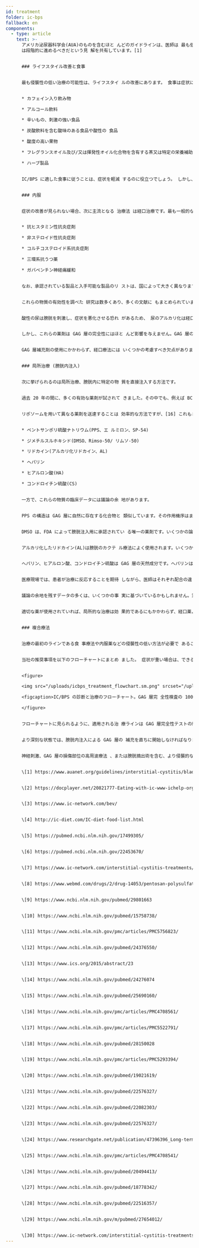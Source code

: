 ```yaml
---
id: treatment
folder: ic-bps
fallback: en
components:
  - type: article
    text: >-
      アメリカ泌尿器科学会(AUA)のものを含むほと んどのガイドラインは、医師は 最も低侵襲な方法から始め、より侵襲的な技術へ
      は段階的に進めるべきだという見 解を共有しています。[1]


      ### ライフスタイル改善と食事


      最も侵襲性の低い治療の可能性は、ライフスタイ ルの改善にあります。 食事は症状に大きな影響を与えます。IC/BPS の 飲食物リストはインターネット上で広く公開され ており、[2],[3],[4] このトピックに関する科学論文も発表され ています。[5],[6] 文献のほとんどは、特定の栄養物が損傷し た膀胱壁を刺激することに同意しています。リス トは通常、以下のことに言及しています。


      * カフェイン入り飲み物

      * アルコール飲料

      * 辛いもの、刺激の強い食品

      * 炭酸飲料を含む酸味のある食品や酸性の 食品

      * 酸度の高い果物

      * フレグランスオイル及び/又は揮発性オイル化合物を含有する茶又は特定の栄養補助食品

      * ハーブ製品


      IC/BPS に適した食事に従うことは、症状を軽減 するのに役立つでしょう。 しかし、特に重症の場合、 生活習慣や食生活の変化だけでは効果があるとは 限りません。通常、効果が現れるまでにはかなり の時間がかかり、このような治療中に症状が悪化 することもあります。


      ### 内服


      症状の改善が見られない場合、次に主流となる 治療法 は経口治療です。最も一般的な薬は、通常、以下 の有効成分を一つ以上含んでいます。


      * 抗ヒスタミン性抗炎症剤

      * 非ステロイド性抗炎症剤

      * コルチコステロイド系抗炎症剤 

      * 三環系抗うつ薬

      * ガバペンチン神経痛緩和


      なお、承認されている製品と入手可能な製品のリ ストは、国によって大きく異なります。


      これらの物質の有効性を調べた 研究は数多くあり、多くの文献に もまとめられています。[7] これらの薬剤には、 抗炎症作用、疼痛抑制作用、抗うつ作用があるた め、経口薬による治療 は排尿や痛みの症状を緩和し、患者の生活の質を 向上させる効果的な方法であると考えられていま す。


      酸性の尿は膀胱を刺激し、症状を悪化させる恐れ があるため、 尿のアルカリ化は経口治療で重要な項目です。 尿を酸性にする食品群を避けるだけでは、十分な 効果が得られないことが多々あります。 そのため、アルカリ化剤(薬やサプリメント)は 、経口治療においても大きな役割を果たします。


      しかし、これらの薬剤は GAG 層の完全性にはほと んど影響を与えません。GAG 層の補充に使用され るひとつ、または複数の有効な医薬成分(後 述)を含む特定の製品があることについて は言及する価値があります。それらの多くは、広 く知られており、インターネット上で入手可能で す。このグループで、最も重要な医薬品は、食品 医薬品局(FDA、米国)によって承認されてい るペントサンポリ硫酸ナトリウム(PPS、エルミロ ン、 SP-54)であり、積極的に GAG 層の補充を助ける唯一 の経口薬であると考えられています。


      GAG 層補充剤の使用にかかわらず、経口療法には いくつかの考慮すべき欠点があります。 膀胱に到達するまでに 、薬剤は消化器系で吸収され、循環し 、他の組織にも及びます。このことは、薬の効能 を低下させ、副作用の可能性を高めます。例えば PPS は、GAG 層への効果を得るために 3 か月以上 の服用が必要です。経口で PPS を長期に渡り服 用した場合、重大な副作用が生じる可能性があり ます。[8] この問題に関する最近の発見は特に懸 念されています。[9]


      ### 局所治療 (膀胱内注入)


      次に挙げられるのは局所治療、膀胱内に特定の物 質を直接注入する方法です。


      過去 20 年の間に、多くの有効な薬剤が試されて きました。その中でも、例えば BCG(Bacillus Calmette-Guarin)は効果がないことが判明して います。[10] その他、神経成長因子を阻害する薬 剤は安全性に問題があります。[11] 特定の物質で は部分的に限り進歩が見られます。例えば、バニ ロイドでは痛みは軽減されましたが、排尿症状に 関しては改善が見られませんでした。[12] 現在治 験中の薬剤もいくつかありますが、その結果には まだ議論の余地があるか結論が出ておらず、また 十分な臨床試験がまだ行われていません。P2X3 受容体(膀胱の活動に影響を与える)をブロック することは有望かもしれませんが、さらなる実験 が必要でしょう。[13] ボツリヌス毒素 A(BTX- A、ボトックス)は何度か治験されていますが、 結果は賛否両論あるようです。[14],[15]


      リポソームを用いて異なる薬剤を送達することは 効率的な方法ですが、[16] これもさらなる実験が 必要でしょう。有効成分においては、GAG 層の補充に関連した6 つの主要な化合物があります。下記の通りです。


      * ペントサンポリ硫酸ナトリウム(PPS、エ ルミロン、SP-54)

      * ジメチルスルホキシド(DMSO、Rimso-50/ リムソ-50)

      * リドカイン(アルカリ化リドカイン、AL)

      * ヘパリン

      * ヒアルロン酸(HA)

      * コンドロイチン硫酸(CS)


      一方で、これらの物質の臨床データには議論の余 地があります。


      PPS の構造は GAG 層に自然に存在する化合物と 類似しています。その作用機序はまだわかってい ませんが、効果的な膀胱内治療薬になる可能性が あります。[17]


      DMSO は、FDA によって膀胱注入用に承認されてい る唯一の薬剤です。いくつかの論文によると、他 の特定の薬剤よりも効果的とあります が、[18] DMSO に関連する問題点を指摘する文献もありま す。[19]


      アルカリ化したリドカイン(AL)は膀胱のカクテ ル療法によく使用されます。いくつかの確かな情 報には、リドカイン自体が GAG 層の補充に有効な 薬とあります。[20] ほとんどの専門医は、たとえ その効果を否定する研究があるとしても、リドカ インは他の化合物の有効性を高めることができる と考えています。[21]


      ヘパリン、ヒアルロン酸、コンドロイチン硫酸は GAG 層の天然成分です。ヘパリンは単独でも他の 化合物との併用でも、局所治療によく使用されて います。[22] ヘパリンは、例えば DMSO よりも効 果が低いというデータもあります(上記参照)。 ヒアルロン酸は最も普及している成分かもしれま せん。その効果は何度か検証されていますが、異 なる結果が得られています。[23],[24],[25] コ ンドロイチン硫酸についても同様で、入手可能な データにはまだ議論の余地があります。[26],[27],[28] いくつかの研究によれば、HA+CS は DMSO と同じくらい効果的と考えられています。[29]


      医療現場では、患者が治療に反応することを期待 しながら、医師はそれぞれ配合の違う薬剤を使用 しています。[30]


      議論の余地を残すデータの多くは、いくつかの事 実に基づいているかもしれません。第一に、 IC/BPS の病因はまだわかっていません。もしこ の病気がそれぞれ違う理由で発症する可能性があ る場合、異なる病因を持つ患者は治療に対し、異 なる反応を示すかもしれません。第二に、多くの 国では、これらの治療薬のうち一種類だけ、もし くはごく少数しか承認されていないため、客観的 で比較可能な全体像を築く可能性が妨げられてい ます。第三に、ほとんどの国では、膀胱注入に使 用される薬剤、カクテルはごくわずかで、通常は 医師の処方により、十分なサンプルサイズの臨床 試験を実施することが非常に困難なのです。


      適切な薬が使用されていれば、局所的な治療は効 果的であるにもかかわらず、経口薬よりも人気が ない理由を検討する価値はあります。侵襲性は重 要な要素です。多くの医師は、やむを得ない場合 を除き、カテーテルの使用を避ける傾向がありま す。患者は痛み、またカテーテルが原因の微小病 変や感染症のリスクを恐れ、膀胱内注入療法を拒 否することが多くあります。これらの問題を克服 するために、Urosystem は UroDapter®と UroStill®を開発しました。前者はカテーテルに 代わる小型の装置です。後者は、女性患者の自己 注入を可能にする装置です。UroStill®を使用す れば、専門医の直接の関与なしに、自宅で膀胱治 療を行うことができます。


      ### 複合療法


      治療の最初のラインである食 事療法や内服薬などの侵襲性の低い方法が必要で あることは疑う余地がありません。残念なことに 、診断に時間がかかるだけでなく、侵襲性の低い 治療法の効果は 後から現れます。これは、耐え難い痛みと 重度の泌尿器症候群を伴い、生活の質が徐々に損 なわれながら、患者が 1~3 年以上の生活を無駄にしてしまうという状 況につながっています。このような時間を浪費す ればするほど、患者は侵襲性の低い治療ライン に全く反応しなくなる可能性が高まってきます。


      当社の推奨事項を以下のフローチャートにまとめ ました。 症状が重い場合は、できるだけ早く改善するよう に、内服治療と膀胱内注入 治療の併用療法から始めることをお勧めします。


      <figure>

      <img src="/uploads/icbps_treatment_flowchart.sm.png" srcset="/uploads/icbps_treatment_flowchart.png 2x, /uploads/icbps_treatment_flowchart.sm.png 1x" alt="ICBPS treatment flowchart"/>

      <figcaption>IC/BPS の診断と治療のフローチャート。GAG 層完 全性検査の 100%では、最初の(水分摂取量が少ない)日 に測定された排尿の平均値を指します (IC/BPS の診断の章に記載)。</figcaption>

      </figure>


      フローチャートに見られるように、適用される治 療ラインは GAG 層完全性テストの結果に連動しま す。 生活習慣の改善、食事療法、内服薬が効果的で十 分なのは、軽度の IC/BPS の場合に限られます。 治療の有無にかかわらず、このような場合で も病状の悪化は 否定できないため、経過観察が必要です。(この サイトにはまだ患者フォローアップシステムは導 入されていません。)


      より深刻な状態では、膀胱内注入による GAG 層の 補充を直ちに開始しなければなりませんが、通 常、侵襲性の低いあらゆるな方法も 同時に行われます。


      神経刺激、GAG 層の損傷部位の高周波療法 、または膀胱摘出術を含む、より侵襲的な治療法 は、他のすべての治療法が効果がない場合にのみ 行われます。鍼治療や高圧酸素療法などの代替療 法は、その費用対効果に問題がある ことを考慮し、ほとんどの場合 補助的な治療法としてのみ推奨されています。


      \[1] https://www.auanet.org/guidelines/interstitial-cystitis/bladder-pain-syndrome-(2011-amended-2014)


      \[2] https://docplayer.net/20821777-Eating-with-ic-www-ichelp-org-interstitial-cystitis-association.html


      \[3] https://www.ic-network.com/bev/


      \[4] http://ic-diet.com/IC-diet-food-list.html


      \[5] https://pubmed.ncbi.nlm.nih.gov/17499305/


      \[6] https://pubmed.ncbi.nlm.nih.gov/22453670/


      \[7] https://www.ic-network.com/interstitial-cystitis-treatments/oral-medication/


      \[8] https://www.webmd.com/drugs/2/drug-14053/pentosan-polysulfate-sodium-oral/details


      \[9] https://www.ncbi.nlm.nih.gov/pubmed/29801663


      \[10] https://www.ncbi.nlm.nih.gov/pubmed/15758738/


      \[11] https://www.ncbi.nlm.nih.gov/pmc/articles/PMC5756823/


      \[12] https://www.ncbi.nlm.nih.gov/pubmed/24376550/


      \[13] https://www.ics.org/2015/abstract/23


      \[14] https://www.ncbi.nlm.nih.gov/pubmed/24276074


      \[15] https://www.ncbi.nlm.nih.gov/pubmed/25690160/


      \[16] https://www.ncbi.nlm.nih.gov/pmc/articles/PMC4708561/


      \[17] https://www.ncbi.nlm.nih.gov/pmc/articles/PMC5522791/


      \[18] https://www.ncbi.nlm.nih.gov/pubmed/28150028


      \[19] https://www.ncbi.nlm.nih.gov/pmc/articles/PMC5293394/


      \[20] https://www.ncbi.nlm.nih.gov/pubmed/19021619/


      \[21] https://www.ncbi.nlm.nih.gov/pubmed/22576327/


      \[22] https://www.ncbi.nlm.nih.gov/pubmed/22082303/


      \[23] https://www.ncbi.nlm.nih.gov/pubmed/22576327/


      \[24] https://www.researchgate.net/publication/47396396_Long-term_results_of_intravesical_hyaluronan_therapy_in_bladder_pain_syndromeinterstitial_cystitis


      \[25] https://www.ncbi.nlm.nih.gov/pmc/articles/PMC4708541/


      \[26] https://www.ncbi.nlm.nih.gov/pubmed/20494413/


      \[27] https://www.ncbi.nlm.nih.gov/pubmed/18778342/


      \[28] https://www.ncbi.nlm.nih.gov/pubmed/22516357/


      \[29] https://www.ncbi.nlm.nih.gov/m/pubmed/27654012/


      \[30] https://www.ic-network.com/interstitial-cystitis-treatments/bladder-instillations/
---
```

